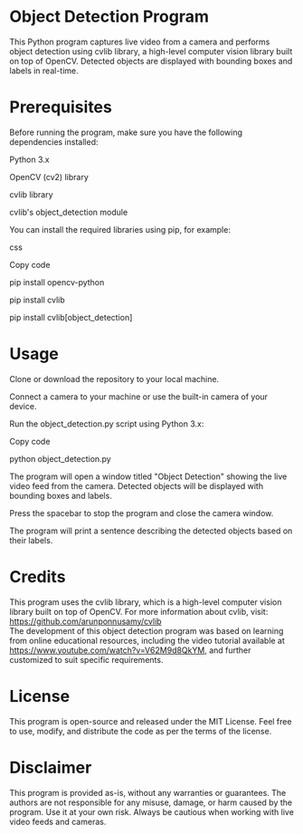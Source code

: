 # Object Detection Program
This Python program captures live video from a camera and performs object detection using cvlib library, a high-level computer vision library built on top of OpenCV. Detected objects are displayed with bounding boxes and labels in real-time.

# Prerequisites
Before running the program, make sure you have the following dependencies installed:

Python 3.x  

OpenCV (cv2) library  

cvlib library  

cvlib's object_detection module  

You can install the required libraries using pip, for example:  


css  

Copy code  

pip install opencv-python  

pip install cvlib  

pip install cvlib[object_detection]  

# Usage  

Clone or download the repository to your local machine.  

Connect a camera to your machine or use the built-in camera of your device.  


Run the object_detection.py script using Python 3.x:  

Copy code  

python object_detection.py  

The program will open a window titled "Object Detection" showing the live video feed from the camera. Detected objects will be displayed with bounding boxes and labels.  

Press the spacebar to stop the program and close the camera window.  

The program will print a sentence describing the detected objects based on their labels.  

# Credits
This program uses the cvlib library, which is a high-level computer vision library built on top of OpenCV. For more information about cvlib, visit: https://github.com/arunponnusamy/cvlib  
The development of this object detection program was based on learning from online educational resources, including the video tutorial available at https://www.youtube.com/watch?v=V62M9d8QkYM, and further customized to suit specific requirements.  


# License
This program is open-source and released under the MIT License. Feel free to use, modify, and distribute the code as per the terms of the license.

# Disclaimer
This program is provided as-is, without any warranties or guarantees. The authors are not responsible for any misuse, damage, or harm caused by the program. Use it at your own risk. Always be cautious when working with live video feeds and cameras.
